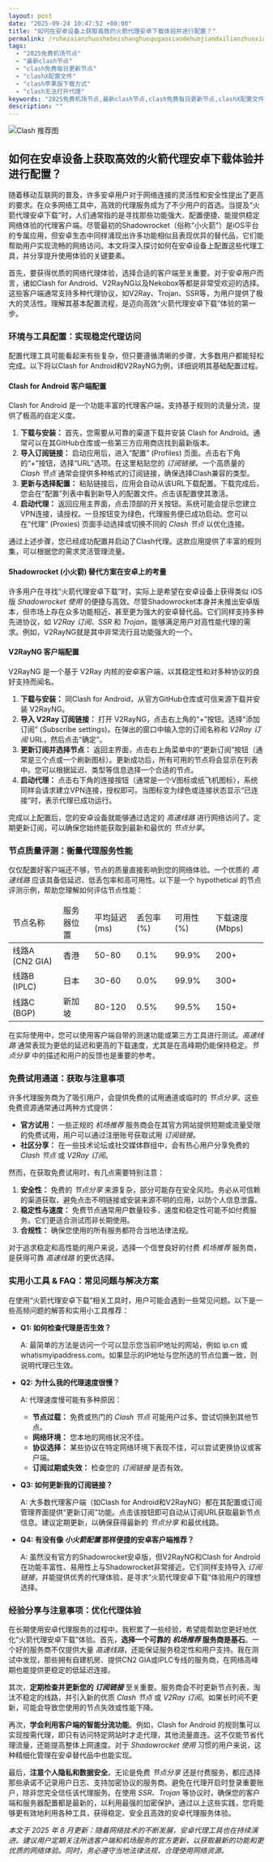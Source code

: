```yaml
---
layout: post
date: "2025-09-24 10:47:52 +08:00"
title: "如何在安卓设备上获取高效的火箭代理安卓下载体验并进行配置？"
permalink: /ruhezaianzhuoshebeishanghuoqugaoxiaodehuojiandailianzhuoxiazaitiyanbingjinxingpeizhi/
tags:
  - "2025免费机场节点"
  - "最新clash节点"
  - "clash免费每日更新节点"
  - "clashX配置文件"
  - "clash苹果版下载方式"
  - "clash无法打开代理"
keywords: "2025免费机场节点,最新clash节点,clash免费每日更新节点,clashX配置文件,clash苹果版下载方式,clash无法打开代理"
description: ""
---
```


![Clash 推荐图](https://clashjd.github.io/assets/img/节点订阅推荐.png)

## 如何在安卓设备上获取高效的火箭代理安卓下载体验并进行配置？


<p>
    随着移动互联网的普及，许多安卓用户对于网络连接的灵活性和安全性提出了更高的要求。在众多网络工具中，高效的代理服务成为了不少用户的首选。当提及“火箭代理安卓下载”时，人们通常指的是寻找那些功能强大、配置便捷、能提供稳定网络体验的代理客户端。尽管最初的Shadowrocket（俗称“小火箭”）是iOS平台的专属应用，但安卓生态中同样涌现出许多功能相似且表现优异的替代品，它们能帮助用户实现流畅的网络访问。本文将深入探讨如何在安卓设备上配置这些代理工具，并分享提升使用体验的关键要素。
</p>

<p>
    首先，要获得优质的网络代理体验，选择合适的客户端至关重要。对于安卓用户而言，诸如Clash for Android、V2RayNG以及Nekobox等都是非常受欢迎的选择。这些客户端通常支持多种代理协议，如V2Ray、Trojan、SSR等，为用户提供了极大的灵活性。理解其基本配置流程，是迈向高效“火箭代理安卓下载”体验的第一步。
</p>

<h3>环境与工具配置：实现稳定代理访问</h3>

<p>
    配置代理工具可能看起来有些复杂，但只要遵循清晰的步骤，大多数用户都能轻松完成。以下将以Clash for Android和V2RayNG为例，详细说明其基础配置过程。
</p>

<h4>Clash for Android 客户端配置</h4>
<p>
    Clash for Android 是一个功能丰富的代理客户端，支持基于规则的流量分流，提供了极高的自定义度。
</p>
<ol>
    <li>
        <strong>下载与安装：</strong> 首先，您需要从可靠的渠道下载并安装 Clash for Android。通常可以在其GitHub仓库或一些第三方应用商店找到最新版本。
    </li>
    <li>
        <strong>导入订阅链接：</strong> 启动应用后，进入“配置” (Profiles) 页面。点击右下角的“+”按钮，选择“URL”选项。在这里粘贴您的 <em>订阅链接</em>。一个高质量的 <em>Clash 节点</em> 通常会提供多种格式的订阅链接，确保选择Clash兼容的类型。
    </li>
    <li>
        <strong>更新与选择配置：</strong> 粘贴链接后，应用会自动从该URL下载配置。下载完成后，您会在“配置”列表中看到新导入的配置文件。点击该配置使其激活。
    </li>
    <li>
        <strong>启动代理：</strong> 返回应用主界面，点击顶部的开关按钮。系统可能会提示您建立VPN连接，请授权。一旦按钮变为绿色，代理服务便已成功启动。您可以在“代理” (Proxies) 页面手动选择或切换不同的 <em>Clash 节点</em> 以优化连接。
    </li>
</ol>
<p>
    通过上述步骤，您已经成功配置并启动了Clash代理。这款应用提供了丰富的规则集，可以根据您的需求灵活管理流量。
</p>

<h4>Shadowrocket (小火箭) 替代方案在安卓上的考量</h4>
<p>
    许多用户在寻找“火箭代理安卓下载”时，实际上是希望在安卓设备上获得类似 iOS 版 <em>Shadowrocket 使用</em> 的便捷与高效。尽管Shadowrocket本身并未推出安卓版本，但市场上存在众多功能相近、甚至更为强大的安卓替代品。它们同样支持多种先进协议，如 <em>V2Ray 订阅</em>、<em>SSR</em> 和 <em>Trojan</em>，能够满足用户对高性能代理的需求。例如，V2RayNG就是其中非常流行且功能强大的一个。
</p>

<h4>V2RayNG 客户端配置</h4>
<p>
    V2RayNG 是一个基于 V2Ray 内核的安卓客户端，以其稳定性和对多种协议的良好支持而闻名。
</p>
<ol>
    <li>
        <strong>下载与安装：</strong> 同Clash for Android，从官方GitHub仓库或可信来源下载并安装 V2RayNG。
    </li>
    <li>
        <strong>导入 V2Ray 订阅链接：</strong> 打开 V2RayNG，点击右上角的“+”按钮。选择“添加订阅” (Subscribe settings)。在弹出的窗口中输入您的订阅名称和 <em>V2Ray 订阅</em> URL，然后点击“确定”。
    </li>
    <li>
        <strong>更新订阅并选择节点：</strong> 返回主界面，点击右上角菜单中的“更新订阅”按钮（通常是三个点或一个刷新图标）。更新成功后，所有可用的节点将会显示在列表中。您可以根据延迟、类型等信息选择一个合适的节点。
    </li>
    <li>
        <strong>启动代理：</strong> 点击右下角的连接按钮（通常是一个V图标或纸飞机图标），系统同样会请求建立VPN连接，授权即可。当图标变为绿色或连接状态显示“已连接”时，表示代理已成功运行。
    </li>
</ol>
<p>
    完成以上配置后，您的安卓设备就能够通过选定的 <em>高速线路</em> 进行网络访问了。定期更新订阅，可以确保您始终能获取到最新和最优的 <em>节点分享</em>。
</p>

<h3>节点质量评测：衡量代理服务性能</h3>

<p>
    仅仅配置好客户端还不够，节点的质量直接影响到您的网络体验。一个优质的 <em>高速线路</em> 应该具备低延迟、低丢包率和高可用性。以下是一个 hypothetical 的节点评测示例，帮助您理解如何评估节点性能：
</p>

<table>
    <thead>
        <tr>
            <td>节点名称</td>
            <td>服务器位置</td>
            <td>平均延迟 (ms)</td>
            <td>丢包率 (%)</td>
            <td>可用性 (%)</td>
            <td>下载速度 (Mbps)</td>
        </tr>
    </thead>
    <tbody>
        <tr>
            <td>线路A (CN2 GIA)</td>
            <td>香港</td>
            <td>50-80</td>
            <td>0.1%</td>
            <td>99.9%</td>
            <td>200+</td>
        </tr>
        <tr>
            <td>线路B (IPLC)</td>
            <td>日本</td>
            <td>30-60</td>
            <td>0.0%</td>
            <td>99.9%</td>
            <td>300+</td>
        </tr>
        <tr>
            <td>线路C (BGP)</td>
            <td>新加坡</td>
            <td>80-120</td>
            <td>0.5%</td>
            <td>99.5%</td>
            <td>150+</td>
        </tr>
    </tbody>
</table>
<p>
    在实际使用中，您可以使用客户端自带的测速功能或第三方工具进行测试。<em>高速线路</em> 通常表现为更低的延迟和更高的下载速度，尤其是在高峰期仍能保持稳定。<em>节点分享</em> 中的描述和用户的反馈也是重要的参考。
</p>

<h3>免费试用通道：获取与注意事项</h3>

<p>
    许多代理服务商为了吸引用户，会提供免费的试用通道或临时的 <em>节点分享</em>。这些免费资源通常通过两种方式提供：
</p>
<ul>
    <li>
        <strong>官方试用：</strong> 一些正规的 <em>机场推荐</em> 服务商会在其官方网站提供短期或流量受限的免费试用，用户可以通过注册账号获取试用 <em>订阅链接</em>。
    </li>
    <li>
        <strong>社区分享：</strong> 在一些技术论坛或社交媒体群组中，会有热心用户分享免费的 <em>Clash 节点</em> 或 <em>V2Ray 订阅</em>。
    </li>
</ul>
<p>
    然而，在获取免费试用时，有几点需要特别注意：
</p>
<ol>
    <li>
        <strong>安全性：</strong> 免费的 <em>节点分享</em> 来源复杂，部分可能存在安全风险。务必从可信赖的渠道获取，避免点击不明链接或安装来源不明的应用，以防个人信息泄露。
    </li>
    <li>
        <strong>稳定性与速度：</strong> 免费节点通常用户数量较多，速度和稳定性可能不如付费服务。它们更适合测试而非长期使用。
    </li>
    <li>
        <strong>合规性：</strong> 确保您使用的所有服务都符合当地法律法规。
    </li>
</ol>
<p>
    对于追求稳定和高性能的用户来说，选择一个信誉良好的付费 <em>机场推荐</em> 服务商，是获得可靠 <em>高速线路</em> 的更优选择。
</p>

<h3>实用小工具 & FAQ：常见问题与解决方案</h3>

<p>
    在使用“火箭代理安卓下载”相关工具时，用户可能会遇到一些常见问题。以下是一些高频问题的解答和实用小工具推荐：
</p>

<ul>
    <li>
        <strong>Q1: 如何检查代理是否生效？</strong>
        <p>
            A: 最简单的方法是访问一个可以显示您当前IP地址的网站，例如 ip.cn 或 whatismyipaddress.com。如果显示的IP地址与您所选的节点位置一致，则说明代理已生效。
        </p>
    </li>
    <li>
        <strong>Q2: 为什么我的代理速度很慢？</strong>
        <p>
            A: 代理速度慢可能有多种原因：
            <ul>
                <li><strong>节点过载：</strong> 免费或热门的 <em>Clash 节点</em> 可能用户过多。尝试切换到其他节点。</li>
                <li><strong>网络环境：</strong> 您本地的网络状况不佳。</li>
                <li><strong>协议选择：</strong> 某些协议在特定网络环境下表现不佳，可以尝试更换协议或客户端。</li>
                <li><strong>订阅过期或失效：</strong> 检查您的 <em>订阅链接</em> 是否有效。</li>
            </ul>
        </p>
    </li>
    <li>
        <strong>Q3: 如何更新我的订阅链接？</strong>
        <p>
            A: 大多数代理客户端（如Clash for Android和V2RayNG）都在其配置或订阅管理界面提供“更新订阅”功能。点击该按钮即可自动从订阅URL获取最新节点信息。建议定期更新，以确保获得最新的 <em>节点分享</em> 和最优线路。
        </p>
    </li>
    <li>
        <strong>Q4: 有没有像 <em>小火箭配置</em> 那样便捷的安卓客户端推荐？</strong>
        <p>
            A: 虽然没有官方的Shadowrocket安卓版，但V2RayNG和Clash for Android在功能丰富性、易用性上与Shadowrocket非常接近。它们同样支持导入 <em>订阅链接</em>，并能提供优秀的代理体验，是寻求“火箭代理安卓下载”体验用户的理想选择。
        </p>
    </li>
</ul>

<h3>经验分享与注意事项：优化代理体验</h3>

<p>
    在长期使用安卓代理服务的过程中，我积累了一些经验，希望能帮助您更好地优化“火箭代理安卓下载”体验。首先，<strong>选择一个可靠的 <em>机场推荐</em> 服务商是基石</strong>。一个好的服务商不仅提供大量 <em>高速线路</em>，还能保证服务稳定性和用户支持。我在测试中发现，那些拥有自建机房、提供CN2 GIA或IPLC专线的服务商，在网络高峰期也能提供更稳定的低延迟连接。
</p>

<p>
    其次，<strong>定期检查并更新您的 <em>订阅链接</em></strong> 至关重要。服务商会不时更新节点列表，淘汰不稳定的线路，并引入新的优质 <em>Clash 节点</em> 或 <em>V2Ray 订阅</em>。如果长时间不更新，可能会导致您使用的节点失效或性能下降。
</p>

<p>
    再次，<strong>学会利用客户端的智能分流功能</strong>。例如，Clash for Android 的规则集可以实现按需代理，即只有访问特定网站时才走代理，其他流量直连。这不仅能节省代理流量，还能提高整体上网速度。对于 <em>Shadowrocket 使用</em> 习惯的用户来说，这种精细化管理在安卓替代品中也能实现。
</p>

<p>
    最后，<strong>注意个人隐私和数据安全</strong>。无论是免费 <em>节点分享</em> 还是付费服务，都应选择那些承诺不记录用户日志、支持加密协议的服务商。避免在代理开启时登录重要账户，除非您完全信任该代理服务。在使用 <em>SSR</em>、<em>Trojan</em> 等协议时，确保您的客户端和服务器配置都是最新的，以利用最强的加密保护。通过以上这些实践，您将能够更有效地利用各种工具，获得稳定、安全且高效的安卓代理服务体验。
</p>

<p><em>本文于 2025 年 8 月更新：随着网络技术的不断发展，安卓代理工具也在持续演进。建议用户定期关注所选客户端和机场服务的官方更新，以获取最新的功能和更优质的网络体验。同时，务必遵守当地法律法规，合理使用网络资源。</em></p>